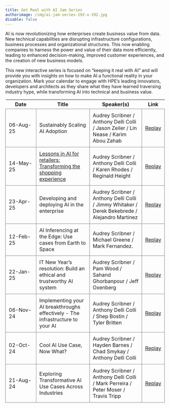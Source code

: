 ```yaml
---
title: Get Real with AI Jam Series
authorimage: /img/ai-jam-series-192-x-192.jpg
disable: false
---
```

AI is now revolutionizing how enterprises create business value from data. New technical capabilities are disrupting infrastructure configurations, business processes and organizational structures. This now enabling companies to harness the power and value of their data more efficiently, leading to enhanced decision-making, improved customer experiences, and the creation of new business models.

This new interactive series is focused on “keeping it real with AI” and will provide you with insights on how to make AI a functional reality in your organization. Mark your calendar to engage with HPE’s leading innovators, developers and architects as they share what they have learned traversing industry hype, while transforming AI into technical and business value.  

<style>
table {
    display: block;
    width: 100%;
    width: max-content;
    max-width: 100%;
    overflow: auto;
     -webkit-box-shadow: none;
    -moz-box-shadow: none;
    box-shadow: none;
}
td {
   -webkit-box-shadow: none;
    -moz-box-shadow: none;
    box-shadow: none;
    border:1px solid grey;
    text-align: left !important;
    padding: 10px !important;
}
thead tr:first-child td {
  -webkit-box-shadow: none;
  -moz-box-shadow: none;
  box-shadow: none;
  border:1px solid grey;
  text-align: center !important;
  padding: 20px !important;
  font-weight: bold !important;
}


</style>

| &nbsp;&nbsp;&nbsp;&nbsp;&nbsp;Date&nbsp;&nbsp;&nbsp;&nbsp;&nbsp; | Title                                                                                                                                                                                   | Speaker(s)                                                                                     | Link                                                                                          |
| ---------------------------------------------------------------- | --------------------------------------------------------------------------------------------------------------------------------------------------------------------------------------- | ---------------------------------------------------------------------------------------------- | --------------------------------------------------------------------------------------------- |
| 06-Aug-25                                                    | Sustainably Scaling AI Adoption                                                                                                                                                     | Audrey Scribner /  Anthony Delli Colli / Jason Zeiler / Lin Nease / Karim Abou Zahab       |  [Replay](https://www.youtube.com/watch?v=57rExoX0xaY&list=PLtS6YX0YOX4fWMwKbp9blyI1GLdXlbWjY) |
| 14-May-25                                                        | [Lessons in AI for retailers: Transforming the shopping experience](https://hpe-developer-portal.s3.us-east-1.amazonaws.com/%5B%23007%5D+AI+Jam+Show+-+Lessons+in+AI+for+Retailers.pdf) | Audrey Scribner /  Anthony Delli Colli / Karen Rhodes / Reginald Height                        | [Replay](https://www.youtube.com/watch?v=_8gnUunB7bM&list=PLtS6YX0YOX4fWMwKbp9blyI1GLdXlbWjY) |
| 23-Apr-25                                                        | Developing and deploying AI in the enterprise                                                                                                                                           | Audrey Scribner /  Anthony Delli Colli / Jimmy Whitaker / Derek Bekebrede / Alejandro Martinez | [Replay](https://www.youtube.com/watch?v=Dau7swlAkJY&list=PLtS6YX0YOX4fWMwKbp9blyI1GLdXlbWjY) |
| 12-Feb-25                                                        | AI Inferencing at the Edge: Use cases from Earth to Space                                                                                                                               | Audrey Scribner / Michael Greene / Mark Fernandez.                                             | [Replay](https://www.youtube.com/watch?v=9QxCAaAKN3c&list=PLtS6YX0YOX4fWMwKbp9blyI1GLdXlbWjY) |
| 22-Jan-25                                                        | IT New Year’s resolution: Build an ethical and trustworthy AI system                                                                                                                    | Audrey Scribner / Pam Wood / Sahand Ghorbanpour / Jeff Oxenberg                                | [Replay](https://www.youtube.com/watch?v=S9SfJIUgIx4&list=PLtS6YX0YOX4fWMwKbp9blyI1GLdXlbWjY) |
| 06-Nov-24                                                        | Implementing your AI breakthroughs effectively - The infrastructure to your AI                                                                                                          | Audrey Scribner / Anthony Delli Colli / Shep Bostin / Tyler Britten                            | [Replay](https://www.youtube.com/watch?v=7pGOYlA5eyI&list=PLtS6YX0YOX4fWMwKbp9blyI1GLdXlbWjY) |
| 02-Oct-24                                                        | Cool AI Use Case, Now What?                                                                                                                                                             | Audrey Scribner / Hayden Barnes / Chad Smykay / Anthony Delli Colli                            | [Replay](https://www.youtube.com/watch?v=gxpcBISePhE&list=PLtS6YX0YOX4fWMwKbp9blyI1GLdXlbWjY) |
| 21-Aug-24                                                        | Exploring Transformative AI Use Cases Across Industries                                                                                                                                 | Audrey Scribner / Anthony Delli Colli / Mark Perreira / Peter Moser / Travis Tripp             | [Replay](https://www.youtube.com/watch?v=XEJqcdWj790&list=PLtS6YX0YOX4fWMwKbp9blyI1GLdXlbWjY) |